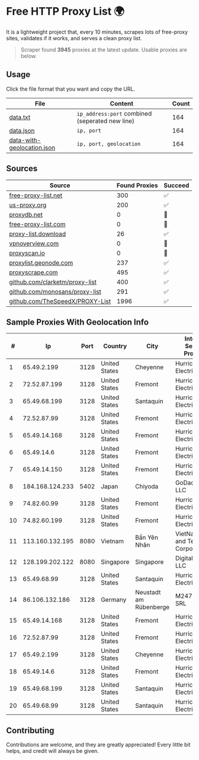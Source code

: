 
# Free HTTP Proxy List 🌍

It is a lightweight project that, every 10 minutes, scrapes lots of free-proxy sites, validates if it works, and serves a clean proxy list.


> Scraper found **3945** proxies at the latest update. Usable proxies are below.

## Usage

Click the file format that you want and copy the URL.


|File|Content|Count|
|----|-------|-----|
|[data.txt](https://raw.githubusercontent.com/themiralay/Proxy-List-World/master/data.txt)|`ip_address:port` combined (seperated new line)|164|
|[data.json](https://raw.githubusercontent.com/themiralay/Proxy-List-World/master/data.json)|`ip, port`|164|
|[data-with-geolocation.json](https://raw.githubusercontent.com/themiralay/Proxy-List-World/master/data-with-geolocation.json)|`ip, port, geolocation`|164|

## Sources

|Source|Found Proxies|Succeed|
|------|-------------|-------|
|[free-proxy-list.net](https://free-proxy-list.net)|300|✅|
|[us-proxy.org](https://www.us-proxy.org)|200|✅|
|[proxydb.net](http://proxydb.net)|0|🚫|
|[free-proxy-list.com](https://free-proxy-list.com/?page=&port=&type%5B%5D=http&type%5B%5D=https&up_time=0&search=Search)|0|🚫|
|[proxy-list.download](https://www.proxy-list.download/HTTP)|26|✅|
|[vpnoverview.com](https://vpnoverview.com/privacy/anonymous-browsing/free-proxy-servers)|0|🚫|
|[proxyscan.io](https://www.proxyscan.io)|0|🚫|
|[proxylist.geonode.com](https://proxylist.geonode.com/api/proxy-list?limit=300&page=1&sort_by=lastChecked&sort_type=desc&protocols=http,https)|237|✅|
|[proxyscrape.com](https://api.proxyscrape.com/v2/?request=displayproxies&protocol=http&timeout=10000&country=all&ssl=all&anonymity=all)|495|✅|
|[github.com/clarketm/proxy-list](https://raw.githubusercontent.com/clarketm/proxy-list/master/proxy-list-raw.txt)|400|✅|
|[github.com/monosans/proxy-list](https://raw.githubusercontent.com/monosans/proxy-list/main/proxies/http.txt)|291|✅|
|[github.com/TheSpeedX/PROXY-List](https://raw.githubusercontent.com/TheSpeedX/PROXY-List/master/http.txt)|1996|✅|


## Sample Proxies With Geolocation Info

|#|Ip|Port|Country|City|Internet Service Provider|
|-|--|----|-------|----|-------------------------|
|1|65.49.2.199|3128|United States|Cheyenne|Hurricane Electric LLC|
|2|72.52.87.199|3128|United States|Fremont|Hurricane Electric LLC|
|3|65.49.68.199|3128|United States|Santaquin|Hurricane Electric LLC|
|4|72.52.87.99|3128|United States|Fremont|Hurricane Electric LLC|
|5|65.49.14.168|3128|United States|Fremont|Hurricane Electric LLC|
|6|65.49.14.6|3128|United States|Fremont|Hurricane Electric LLC|
|7|65.49.14.150|3128|United States|Fremont|Hurricane Electric LLC|
|8|184.168.124.233|5402|Japan|Chiyoda|GoDaddy.com, LLC|
|9|74.82.60.99|3128|United States|Fremont|Hurricane Electric LLC|
|10|74.82.60.199|3128|United States|Fremont|Hurricane Electric LLC|
|11|113.160.132.195|8080|Vietnam|Bẩn Yên Nhân|VietNam Post and Telecom Corporation|
|12|128.199.202.122|8080|Singapore|Singapore|DigitalOcean, LLC|
|13|65.49.68.99|3128|United States|Santaquin|Hurricane Electric LLC|
|14|86.106.132.186|3128|Germany|Neustadt am Rübenberge|M247 Europe SRL|
|15|65.49.14.168|3128|United States|Fremont|Hurricane Electric LLC|
|16|72.52.87.99|3128|United States|Fremont|Hurricane Electric LLC|
|17|65.49.2.199|3128|United States|Cheyenne|Hurricane Electric LLC|
|18|65.49.14.6|3128|United States|Fremont|Hurricane Electric LLC|
|19|65.49.68.199|3128|United States|Santaquin|Hurricane Electric LLC|
|20|65.49.68.99|3128|United States|Santaquin|Hurricane Electric LLC|



## Contributing

Contributions are welcome, and they are greatly appreciated! Every
little bit helps, and credit will always be given.

